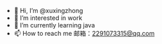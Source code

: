 - 👋 Hi, I’m @xuxingzhong
- 👀 I’m interested in work
- 🌱 I’m currently learning java
- 📫 How to reach me 邮箱：2291073315@qq.com

<!---
xuxingzhong/xuxingzhong is a ✨ special ✨ repository because its `README.md` (this file) appears on your GitHub profile.
You can click the Preview link to take a look at your changes.
--->
